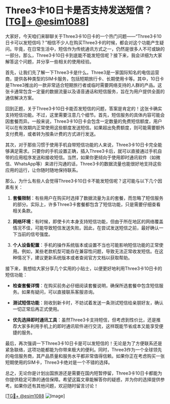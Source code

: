 # Three3卡10日卡是否支持发送短信？[[TG💪+ @esim1088](https://t.me/s/esim1088)]

大家好，今天咱们来聊聊关于Three3卡10日卡的一个热门问题——“Three3卡10日卡可以发短信吗？”相信不少人在购买Three3卡的时候，都会对这个功能产生疑问。毕竟，在日常生活中，短信作为传统通讯方式之一，仍然是很多人不可或缺的一部分。那么，Three3卡10日卡到底能不能发短信呢？接下来，我会详细为大家解答这个问题，并分享一些相关的使用经验。

首先，让我们先了解一下Three3卡是什么。Three3是一家国际知名的电信运营商，提供各种类型的SIM卡服务，包括短期旅行卡、长期使用卡等。其中，10日卡是Three3推出的一款非常适合短期旅行者或临时需要网络支持的人群的产品。这张卡通常包含一定量的数据流量以及语音通话和短信服务，旨在为用户提供全面的通信解决方案。

回到正题，关于Three3卡10日卡能否发短信的问题，答案是肯定的！这张卡确实支持短信功能。不过，这里需要注意几个细节。首先，短信服务的具体内容可能会因套餐而异。一般来说，Three3卡10日卡会包含一定数量的免费短信额度，用户可以在有效期内正常使用这些额度发送短信。如果超出免费额度，则可能需要额外支付费用，或者转为按条计费的方式进行发送。

其次，对于那些习惯于使用手机自带短信功能的人来说，Three3卡10日卡完全能够满足需求。只要你的手机设置正确，插入Three3卡后，就可以直接通过手机自带的应用程序发送和接收短信。当然，如果你更倾向于使用即时通讯软件（如微信、WhatsApp等）来进行沟通的话，Three3卡的数据流量也能很好地支持这些应用的运行，让你随时随地保持联系。

那么，为什么有些人会觉得Three3卡10日卡不能发短信呢？这可能与以下几个因素有关：

1. **套餐限制**：有些用户在购买时选择了数据流量为主的套餐，而忽略了短信服务的部分。实际上，许多Three3卡套餐都包含了短信功能，只是需要仔细查看相关条款。
   
2. **网络环境**：有时候，即使卡片本身支持短信功能，但由于所在地区的网络覆盖情况不佳，可能导致短信发送失败。因此，在尝试发送短信之前，最好确认一下当前的信号强度。

3. **个人设备配置**：手机的操作系统版本或设置不当也可能影响短信功能的正常使用。例如，某些老款机型可能存在兼容性问题，导致无法正常收发短信。在这种情况下，建议更新系统版本或者查阅官方文档以获取帮助。

接下来，我想给大家分享几个实用的小贴士，以便更好地利用Three3卡10日卡的短信功能：

- **检查套餐详情**：在购买前务必仔细阅读套餐说明，确保所选套餐中包含短信服务。如果有疑问，可以直接联系客服咨询。
  
- **测试短信功能**：刚收到新卡时，不妨试着发送一条测试短信给亲朋好友，确认一切正常后再正式使用。
  
- **优先选择即时通讯工具**：虽然Three3卡支持短信，但考虑到性价比，还是推荐大家多利用手机上的即时通讯软件进行交流，这样既能节省成本又能享受便捷的服务。

最后，再次强调一下Three3卡10日卡是可以发短信的！无论是为了方便联系还是紧急联络，这项功能都能为你带来极大的便利。同时，Three3作为一个全球领先的电信服务商，其产品质量和服务水平都非常值得信赖。如果你正在考虑购买一张短期使用的SIM卡，Three3卡绝对是一个不错的选择。

总之，无论你是计划出国旅游还是需要在国内短暂停留，Three3卡10日卡都能为你提供稳定可靠的通信保障。希望这篇文章能解答你的疑惑，并为你的选择提供参考。如果你还有其他问题，欢迎随时留言讨论！

[[TG💪+ @esim1088](https://t.me/s/esim1088) ![Image](https://i.postimg.cc/4NQfJmqS/Snipaste-2025-05-13-00-14-12.png)]